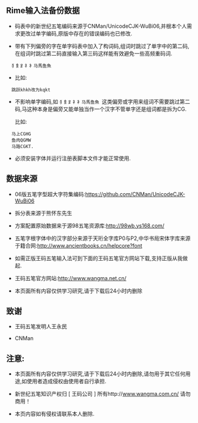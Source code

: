## Rime输入法备份数据


  * 码表中的新世纪五笔编码来源于CNMan/UnicodeCJK-WuBi06,并根本个人需求更改过单字编码,原版中存在的错误编码也已修改.

  * 带有下列偏旁的字在单字码表中加入了构词码,组词时跳过了单字中的第二码,在组词时跳过第二码直接输入第三码这样能有效避免一些高频重码词.
  
  ```
    犭飠⻊礻衤马馬鱼魚
  ```
  
  * 比如:
  
  ```
    跳跃khkh改为kqkt
  ```
  
  * 不影响单字编码,如 ```犭飠⻊礻衤马馬鱼魚 ```这类偏旁或字用来组词不需要跳过第二码,马这种本身是偏旁又能单独当作一个汉字不管单字还是组词都是拆为CG.
  
    比如:
  ```
    马上CGHG
    鱼肉QGMW
    马路CGKT.
  ```

  * 必须安装字体并运行注册表脚本文件才能正常使用.

## 数据来源

  * 06版五笔字型超大字符集编码:https://github.com/CNMan/UnicodeCJK-WuBi06
  
  * 拆分表来源于熊怀东先生
  
  * 方案配置原始数据来于源98五笔资源库:http://98wb.ys168.com/
  
  *  五笔字根字体中的汉字部分来源于天珩全字库P0与P2,中华书局宋体字库来源于籍合网:http://www.ancientbooks.cn/helpcore?font
  
  * 如需正版王码五笔输入法可到下面的王码五笔官方网站下载,支持正版从我做起.
  
  * 王码五笔官方网站:http://www.wangma.net.cn/
  
  * 本页面所有内容仅供学习研究,请于下载后24小时内删除
  
  
  ## 致谢

  * 王码五笔发明人王永民
  
  * CNMan


## 注意:

  * 本页面所有内容仅供学习研究,请于下载后24小时内删除,请勿用于其它任何用途,如使用者造成侵权由使用者自行承担.
  
  * 新世纪五笔知识产权归 [ 王码公司 ] 所有http://www.wangma.com.cn/ 请勿商用！
  
  * 本页内容如有侵权请联系本人删除.

